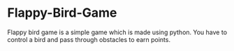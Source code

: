 # Flappy-Bird-Game
Flappy bird game is a simple game which is made using python. You have to control a bird and pass through obstacles to earn points.
